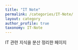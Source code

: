 ```yaml
---
title: "IT Note"
permalink: /categories/IT-Note/
layout: category
author_profile: true
taxonomy: IT-Note
---
```


IT 관련 지식을 분산 정리한 페이지